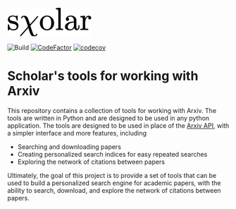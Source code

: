 ![sXolar Logo](sxolar.png)


![Build](https://github.com/JWKennington/sxolar/actions/workflows/build.yml/badge.svg)
[![CodeFactor](https://www.codefactor.io/repository/github/jwkennington/sxolar/badge)](https://www.codefactor.io/repository/github/jwkennington/sxolar)
[![codecov](https://codecov.io/gh/JWKennington/sxolar/graph/badge.svg?token=s3uaJfzV0q)](https://codecov.io/gh/JWKennington/sxolar)

# Scholar's tools for working with Arxiv

This repository contains a collection of tools for working with Arxiv. The tools are written in Python and are designed
to be used in any python application. The tools are designed to be used in place of
the [Arxiv API](https://arxiv.org/help/api/index), with a simpler interface and more features, including

- Searching and downloading papers
- Creating personalized search indices for easy repeated searches
- Exploring the network of citations between papers

Ultimately, the goal of this project is to provide a set of tools that can be used to build a personalized search engine
for academic papers, with the ability to search, download, and explore the network of citations between papers.
